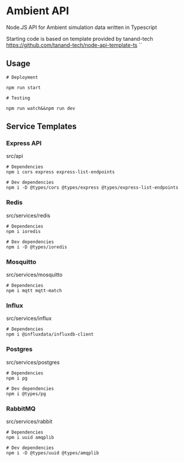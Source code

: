 # Ambient API
Node.JS API for Ambient simulation data written in Typescript

Starting code is based on template provided by tanand-tech
https://github.com/tanand-tech/node-api-template-ts
``

## Usage

```shell
# Deployment

npm run start

# Testing

npm run watch&&npm run dev
```

## Service Templates

### Express API
src/api
```shell
# Dependencies
npm i cors express express-list-endpoints

# Dev dependencies
npm i -D @types/cors @types/express @types/express-list-endpoints
```

### Redis
src/services/redis
```shell
# Dependencies
npm i ioredis

# Dev dependencies
npm i -D @types/ioredis
```

### Mosquitto
src/services/mosquitto
```shell
# Dependencies
npm i mqtt mqtt-match
```

### Influx
src/services/influx
```shell
# Dependencies
npm i @influxdata/influxdb-client
```

### Postgres
src/services/postgres
```shell
# Dependencies
npm i pg

# Dev dependencies
npm i @types/pg
```

### RabbitMQ
src/services/rabbit
```shell
# Dependencies
npm i uuid amqplib

# Dev dependencies
npm i -D @types/uuid @types/amqplib
```
